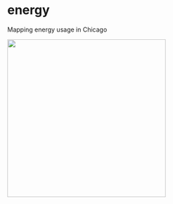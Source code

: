# energy
Mapping energy usage in Chicago

<a href="url"><img src="http://home.uchicago.edu/~pbwilliams/images/chicagoheat.png" align="left" height="360" ></a>

